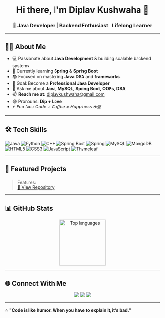 <h1 align="center">Hi there, I'm Diplav Kushwaha 👋</h1>
<h3 align="center">🚀 Java Developer | Backend Enthusiast | Lifelong Learner</h3>

---
## 👨‍💻 About Me
- 💻 Passionate about **Java Development** & building scalable backend systems  
- 🌱 Currently learning **Spring** & **Spring Boot**  
- 📚 Focused on mastering **Java DSA** and **frameworks**  
- 🎯 Goal: Become a **Professional Java Developer**  
- 💬 Ask me about **Java, MySQL, Spring Boot, OOPs, DSA**  
- 📫 **Reach me at:** [diplavkushwaha@gmail.com](mailto:diplavkushwaha@gmail.com)  
- 😄 Pronouns: **Dip + Love**  
- ⚡ Fun fact: *Code + Coffee = Happiness ☕💻*

---
## 🛠 Tech Skills
![Java](https://img.shields.io/badge/Java-%23ED8B00.svg?style=for-the-badge&logo=java&logoColor=white)
![Python](https://img.shields.io/badge/Python-%233776AB.svg?style=for-the-badge&logo=python&logoColor=white)
![C++](https://img.shields.io/badge/C++-%2300599C.svg?style=for-the-badge&logo=cplusplus&logoColor=white)
![Spring Boot](https://img.shields.io/badge/Spring%20Boot-%236DB33F.svg?style=for-the-badge&logo=springboot&logoColor=white)
![Spring](https://img.shields.io/badge/Spring-%236DB33F.svg?style=for-the-badge&logo=spring&logoColor=white)
![MySQL](https://img.shields.io/badge/MySQL-%2300f.svg?style=for-the-badge&logo=mysql&logoColor=white)
![MongoDB](https://img.shields.io/badge/MongoDB-%2347A248.svg?style=for-the-badge&logo=mongodb&logoColor=white)
![HTML5](https://img.shields.io/badge/HTML5-%23E34F26.svg?style=for-the-badge&logo=html5&logoColor=white)
![CSS3](https://img.shields.io/badge/CSS3-%231572B6.svg?style=for-the-badge&logo=css3&logoColor=white)
![JavaScript](https://img.shields.io/badge/JavaScript-%23F7DF1E.svg?style=for-the-badge&logo=javascript&logoColor=black)
![Thymeleaf](https://img.shields.io/badge/Thymeleaf-%23005C0F.svg?style=for-the-badge&logo=thymeleaf&logoColor=white)

---
## 📌 Featured Projects
### 
> Features:  
[🔗 View Repository](https://github.com/)

---
## 📊 GitHub Stats
<p align="center">
  <img src="https://github-readme-stats.vercel.app/api/top-langs/?username=Diplav-Kushwaha&layout=compact&theme=radical" alt="Top languages" height="150"/>
</p>

---
## 🌐 Connect With Me
<p align="center">
  <a href="mailto:diplavkushwaha@gmail.com"><img src="https://img.shields.io/badge/Email-%23D14836.svg?&style=for-the-badge&logo=gmail&logoColor=white"></a>
  <a href="https://www.linkedin.com/in/diplav-kushwaha"><img src="https://img.shields.io/badge/LinkedIn-%230077B5.svg?&style=for-the-badge&logo=linkedin&logoColor=white"></a>
  <a href="https://github.com/Diplav-Kushwaha"><img src="https://img.shields.io/badge/GitHub-%2312100E.svg?&style=for-the-badge&logo=github&logoColor=white"></a>
</p>

---
⭐ **"Code is like humor. When you have to explain it, it’s bad."**
